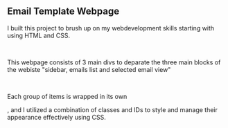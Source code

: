 ## Email Template Webpage 

<p> I built this project to brush up on my webdevelopment skills starting with using HTML and CSS. </p>

<br>

<p> This webpage consists of 3 main divs to deparate the three main blocks of the webiste "sidebar, emails list and selected email view" </p>

<br> 

<p> Each group of items is wrapped in its own <div>, and I utilized a combination of classes and IDs to style and manage their appearance effectively using CSS. </p>